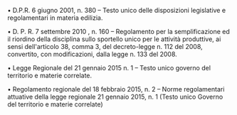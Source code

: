 •	D.P.R. 6 giugno 2001, n. 380 – Testo unico delle disposizioni legislative e regolamentari in materia edilizia.

•	D. P. R. 7 settembre 2010 , n. 160 – Regolamento per la semplificazione ed il riordino della disciplina sullo sportello unico per le attività produttive, ai sensi dell'articolo 38, comma 3, del decreto-legge n. 112 del 2008, convertito, con modificazioni, dalla legge n. 133 del 2008.

•	Legge Regionale del 21 gennaio 2015 n. 1 – Testo unico governo del territorio e materie correlate.

•	Regolamento regionale del 18 febbraio 2015, n. 2 – Norme regolamentari attuative della legge regionale 21 gennaio 2015, n. 1 (Testo unico Governo del territorio e materie correlate)
